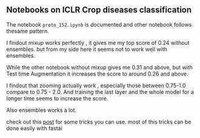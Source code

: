 ## Notebooks on ICLR Crop diseases classification

The notebook `proto_152.ipynb` is documented and other notebook follows thesame pattern.

I findout mixup works perfectly , it gives me my top score of 0.24 without ensembles. but from my side here it seems not to work well with ensembles. 

While the other notebook without mixup gives me 0.31 and above, but with Test time Augmentation it increases the score to around 0.26 and above.

I findout that zooming actually work , especially those between 0.75-1.0 compare to 0.75 - 2.0. And training the last layer and the whole model for a longer time seems to increase the score.

Also ensembles works a lot.

check out this [post](https://medium.com/@steveoni/tricks-for-improving-your-image-classification-model-cd1f588602ba) for some tricks you can use. most of this tricks can be done easily with fastai


